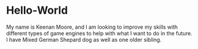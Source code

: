 # Hello-World

My name is Keenan Moore, and I am looking to improve my skills with different types of game engines to help with what I want to do in the future.
I have Mixed German Shepard dog as well as one older sibling. 
